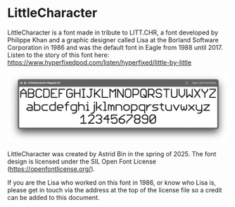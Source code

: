 # LittleCharacter

LittleCharacter is a font made in tribute to LITT.CHR, a font developed by Philippe Khan and a graphic designer called Lisa at the Borland Software Corporation in 1986 and was the default font in Eagle from 1988 until 2017. Listen to the story of this font here: https://www.hyperfixedpod.com/listen/hyperfixed/little-by-little 

[![Preview of the LittleCharacter font](preview.png)](preview.png)

LittleCharacter was created by Astrid Bin in the spring of 2025. The font design is licensed under the SIL Open Font License (https://openfontlicense.org/).

If you are the Lisa who worked on this font in 1986, or know who Lisa is, please get in touch via the address at the top of the license file so a credit can be added to this document.
